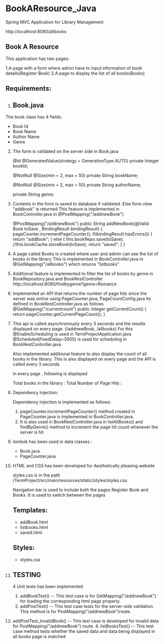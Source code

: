 # BookAResource_Java
Spring MVC Application for Library Management

http://localhost:8080/allbooks

Book A Resource
---------------
This application has two pages:

1.A page with a form where admin have to input information of book details(Register Book)
2.A page to display the list of all books(Books)

Requirements:
------------

1. Book.java
   ----------
The book class has 4 fields:

* Book Id
* Book Name
* Author Name
* Genre

2. The form is validated on the server side in Book.java

	@Id
    	@GeneratedValue(strategy = GenerationType.AUTO)
	private Integer bookId;
	
	@NotNull
	@Size(min = 2, max = 50)
	private String bookName;
	
	@NotNull
	@Size(min = 2, max = 50)
	private String authorName;
	
	private String genre;

3. Contents in the form is saved to database if validated .Else form view "addbook" is returned 
   This feature is implemented in BookController.java in @PostMapping("/addnewBook")

	@PostMapping("/addnewBook")
	public String addNewBook(@Valid Book toSave , BindingResult bindingResult) {
		pageCounter.incrementPageCounter();
		if(bindingResult.hasErrors()) {
			return "addBook";
		}
		else {
			this.bookRepo.save(toSave);
			//this.bookCache.storeBook(toSave);
			return "saved";
		}
	}

4. A page called Books is created where user and admin can see the list of books in the library
   This is implemented in BookController.java in @GetMapping("/allbooks") which returns "listbooks"

5. Additional feature is implemented to filter the list of books by genre in BookRepository.java and BookRestController
   http://localhost:8080/findbygenre?genre=Romance

6. Implemented an API that returns the number of page hits since the server was online using PageCounter.java, PageCountConfig.java
   Its defined in BookRestController.java as follows
   	@GetMapping("/currentcount")
	public Integer getCurrentCount() {
		return pageCounter.getCurrentPageCount();
	}
7. This api is called asynchronously every 3 seconds and the results displayed on every page. (/addnewBook, /allbooks)
   For this @EnableScheduling is used in TermProjectApplication.java
   @Scheduled(fixedDelay=3000) is used for scheduling in BookRestController.java
   
   Also implemented additional feature to also display the count of all books in the library. This is also displayed on every page and 
   the API is called every 3 seconds
   
   In every page , following is displayed 

   Total books in the library :
   Total Number of Page Hits : 

8. Dependency Injection:
   
   Dependency injection is implemented as follows:
   1. pageCounter.incrementPageCounter() method created in PageCounter.java is implemented in BookController.java.
   2. It is also used in BookRestController.java in listAllBooks() and findByGenre() method to increment the page 
     hit count whenever the server is hit

9. lombok has been used in data classes :
    * Book.java 
    * PageCounter.java
10. HTML and CSS has been developed for Aesthetically pleasing website
 
    styles.css is in the path /TermProject/src/main/resources/static/styles/styles.css

    Navigation bar is used to include both the pages Register Book and Books .It is used to switch between the pages
    
    Templates:
    ----------
    * addBook.html
    * listbooks.html
    * saved.html
    
    Styles:
    -------
    * styles.css

11. TESTING
    -------
    4 Unit tests has been implemented 
    
	1. addBookTest() -- This test case is for GetMapping("/addnewBook") for loading the corresponding html page properly.
	2. addPostTest() -- This test case tests for the server-side validation. 
			    This method is for PostMapping("/addnewBook")route.
  3. addPostTest_InvalidBook() -- This test case is developed for invalid data for PostMapping("/addnewBook") route.
	4. listBooksTest() -- This test case method tests whether the saved data and data being displayed in all books page is 
  matched
